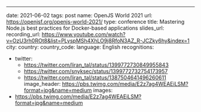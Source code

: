 ---
date: 2021-06-02
tags: post
name: OpenJS World 2021
url: https://openjsf.org/openjs-world-2021/
type: conference
title: Mastering Node.js best practices for Docker-based applications
slides_url: 
recording_url: https://www.youtube.com/watch?v=OzU3rh0ROt8&list=PLyspMSh4XhLO9j8RfoN3AZ_R-JCZky6hy&index=1
city: 
country: 
country_code: 
language: English
recognitions:
  - twitter:
    - https://twitter.com/liran_tal/status/1399772730849955843
    - https://twitter.com/snyksec/status/1399772732754173957
    - https://twitter.com/liran_tal/status/1387504641496260611
image_header: https://pbs.twimg.com/media/E2z7ag4WEAEiLSM?format=jpg&name=medium
images:
  - https://pbs.twimg.com/media/E2z7ag4WEAEiLSM?format=jpg&name=medium
